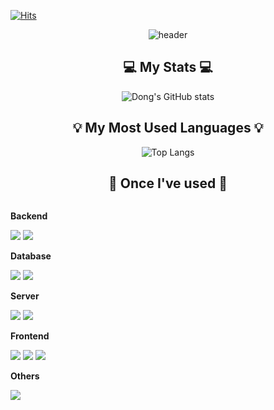 
[![Hits](https://hits.seeyoufarm.com/api/count/incr/badge.svg?url=https%3A%2F%2Fgithub.com%2Fdongh810&count_bg=%2379C83D&title_bg=%23555555&icon=&icon_color=%230538FF&title=hits&edge_flat=false)](https://hits.seeyoufarm.com)

<div align="middle">
  
![header](https://capsule-render.vercel.app/api?type=Venom&color=81BEF7&fontColor=0000FF&height=200&section=header&text=dong's%20github&fontSize=80)

## 💻 My Stats 💻

![Dong's GitHub stats](https://github-readme-stats.vercel.app/api?username=dongh810&show_icons=true&theme=transparent )

## 💡 My Most Used Languages 💡 

![Top Langs](https://github-readme-stats.vercel.app/api/top-langs/?username=dongh810&title_color=0000FF&text_color=088A85&bg_color=000000&layout=compact)

</div>

<div align="middle">
  
## 🔨 Once I've used 🔨
  
<div style="display:flex; flex-direction:column; align-items:flex-start;", align="middle">
    <!-- Backend -->
    <p><strong>Backend</strong></p>
    <div>
        <img src="https://img.shields.io/badge/Java-007396?style=for-the-badge&logo=Java&logoColor=white"> 
        <img src="https://img.shields.io/badge/Spring Boot-6DB33F?style=for-the-badge&logo=spring boot&logoColor=white"> 
    </div>
    <!-- Database -->
    <p><strong>Database</strong></p>
    <div>
        <img src="https://img.shields.io/badge/oracle-F80000?style=for-the-badge&logo=oracle&logoColor=white"> 
        <img src="https://img.shields.io/badge/mysql-4479A1?style=for-the-badge&logo=mysql&logoColor=white"> 
     <!--  <img src="https://img.shields.io/badge/firebase-FFCA28?style=for-the-badge&logo=firebase&logoColor=white"> -->
    </div>
    <!-- Server -->
    <p><strong>Server</strong></p>
    <div>
        <img src="https://img.shields.io/badge/linux-FCC624?style=for-the-badge&logo=linux&logoColor=black"> 
    <!--  <img src="https://img.shields.io/badge/apache tomcat-F8DC75?style=for-the-badge&logo=apachetomcat&logoColor=black"> -->
        <img src="https://img.shields.io/badge/Amazon AWS-232F3E?style=for-the-badge&logo=amazon aws&logoColor=white"> 
    </div>
    <!-- Frontend -->
    <p><strong>Frontend</strong></p>
    <div>
        <img src="https://img.shields.io/badge/html5-E34F26?style=flat-square&logo=html5&logoColor=white"> 
        <img src="https://img.shields.io/badge/css-1572B6?style=flat-square&logo=css3&logoColor=white"> 
        <img src="https://img.shields.io/badge/javascript-F7DF1E?style=flat-square&logo=javascript&logoColor=black"> 
       <!--  <img src="https://img.shields.io/badge/bootstrap-7952B3?style=flat-square&logo=bootstrap&logoColor=white"> -->
    </div>
    <!-- Others -->
    <p><strong>Others</strong></p>
    <div>
      <!--   <img src="https://img.shields.io/badge/Kotlin-7F52FF?style=flat-square&logo=kotlin&logoColor=white"> -->
      <!--   <img src="https://img.shields.io/badge/Andoid Studio-3DDC84?style=flat-square&logo=android studio&logoColor=white"> -->
        <img src="https://img.shields.io/badge/python-3776AB?style=flat-square&logo=python&logoColor=white"> 
    </div> 
</div>
</div>











